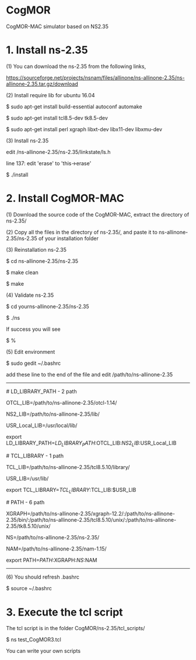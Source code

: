 # CogMOR
CogMOR-MAC simulator based on NS2.35


# 1. Install ns-2.35



(1) You can download the ns-2.35 from the following links,

https://sourceforge.net/projects/nsnam/files/allinone/ns-allinone-2.35/ns-allinone-2.35.tar.gz/download


(2) Install require lib for ubuntu 16.04

$ sudo apt-get install build-essential autoconf automake

$ sudo apt-get install tcl8.5-dev tk8.5-dev

$ sudo apt-get install perl xgraph libxt-dev libx11-dev libxmu-dev


(3) Install ns-2.35

edit /ns-allinone-2.35/ns-2.35/linkstate/ls.h

line 137: edit 'erase' to 'this->erase'

$ ./install


# 2. Install CogMOR-MAC



(1) Download the source code of the CogMOR-MAC, extract the directory of ns-2.35/

(2) Copy all the files in the directory of ns-2.35/, and paste it to ns-allinone-2.35/ns-2.35 of your installation folder

(3) Reinstallation ns-2.35


$ cd ns-allinone-2.35/ns-2.35

$ make clean

$ make





(4) Validate ns-2.35 


$ cd yourns-allinone-2.35/ns-2.35

$ ./ns

If success you will see

$ %


(5) Edit environment


$ sudo gedit ~/.bashrc

add these line to the end of the file and edit /path/to/ns-allinone-2.35

------------------------------

\# LD_LIBRARY_PATH - 2 path

OTCL_LIB=/path/to/ns-allinone-2.35/otcl-1.14/

NS2_LIB=/path/to/ns-allinone-2.35/lib/

USR_Local_LIB=/usr/local/lib/

export LD_LIBRARY_PATH=$LD_LIBRARY_PATH:$OTCL_LIB:$NS2_LIB:$USR_Local_LIB

\# TCL_LIBRARY - 1 path

TCL_LIB=/path/to/ns-allinone-2.35/tcl8.5.10/library/

USR_LIB=/usr/lib/

export TCL_LIBRARY=$TCL_LIBRARY:$TCL_LIB:$USR_LIB

\# PATH - 6 path

XGRAPH=/path/to/ns-allinone-2.35/xgraph-12.2/:/path/to/ns-allinone-2.35/bin/:/path/to/ns-allinone-2.35/tcl8.5.10/unix/:/path/to/ns-allinone-2.35/tk8.5.10/unix/

NS=/path/to/ns-allinone-2.35/ns-2.35/

NAM=/path/to/ns-allinone-2.35/nam-1.15/

export PATH=$PATH:$XGRAPH:$NS:$NAM

----------------------------------


(6) You should refresh .bashrc



$ source ~/.bashrc



# 3. Execute the tcl script



The tcl script is in the folder CogMOR/ns-2.35/tcl_scripts/



$ ns test_CogMOR3.tcl  

You can write your own scripts

